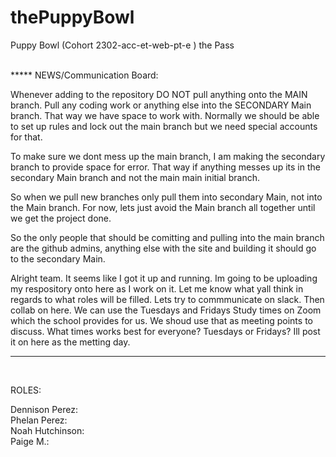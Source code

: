 # thePuppyBowl
Puppy Bowl (Cohort  2302-acc-et-web-pt-e ) the Pass

<br>
*****
NEWS/Communication Board:

Whenever adding to the repository DO NOT pull anything onto the MAIN branch. Pull any coding work or anything else into the SECONDARY Main branch. That way we have space to work with. Normally we should be able to set up rules and lock out the main branch but we need special accounts for that. 

To make sure we dont mess up the main branch, I am making the secondary branch to provide space for error. That way if anything messes up its in the secondary Main branch and not the main main initial branch. 

So when we pull new branches only pull them into secondary Main, not into the Main branch. For now, lets just avoid the Main branch all together until we get the project done.

So the only people that should be comitting and pulling into the main branch are the github admins, anything else with the site and building it should go to the secondary Main.

Alright team. It seems like I got it up and running. Im going to be uploading my respository onto here as I work on it. Let me know what yall think in regards to what roles will be filled. Lets try to commmunicate on slack. Then collab on here. We can use the Tuesdays and Fridays Study times on Zoom which the school provides for us. We shoud use that as meeting points to discuss. What times works best for everyone? Tuesdays or Fridays? Ill post it on here as the metting day.

******
<br>

ROLES:<br>

Dennison Perez:<br>
Phelan Perez:<br>
Noah Hutchinson:<br>
Paige M.:<br>
